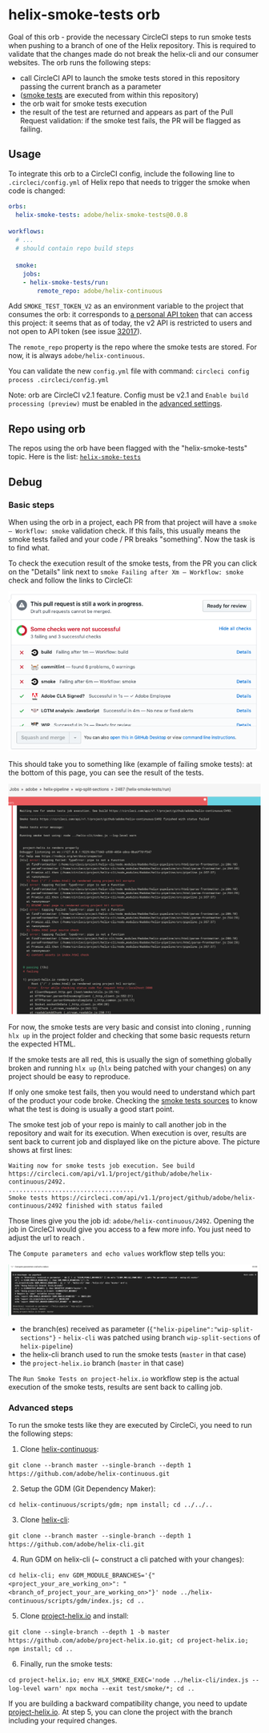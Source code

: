 # helix-smoke-tests orb

Goal of this orb - provide the necessary CircleCI steps to run smoke tests when pushing to a branch of one of the Helix repository. This is required to validate that the changes made do not break the helix-cli and our consumer websites. The orb runs the following steps:

* call CircleCI API to launch the smoke tests stored in this repository passing the current branch as a parameter
* ([smoke tests](../../config.yml) are executed from within this repository)
* the orb wait for smoke tests execution
* the result of the test are returned and appears as part of the Pull Request validation: if the smoke test fails, the PR will be flagged as failing.

## Usage

To integrate this orb to a CircleCI config, include the following line to `.circleci/config.yml` of Helix repo that needs to trigger the smoke when code is changed:

```yml
orbs:
  helix-smoke-tests: adobe/helix-smoke-tests@0.0.8

workflows:
  # ...
  # should contain repo build steps
  
  smoke:
    jobs:
    - helix-smoke-tests/run:
        remote_repo: adobe/helix-continuous
```

Add `SMOKE_TEST_TOKEN_V2` as an environment variable to the project that consumes the orb: it corresponds to [a personal API token](https://circleci.com/account/api) that can access this project: it seems that as of today, the v2 API is restricted to users and not open to API token (see issue [32017](https://discuss.circleci.com/t/api-v2-cannot-be-accessed-with-project-specific-api-token/32017)).

The `remote_repo` property is the repo where the smoke tests are stored. For now, it is always `adobe/helix-continuous`.

You can validate the new `config.yml` file with command: `circleci config process .circleci/config.yml`

Note: orb are CircleCI v2.1 feature. Config must be v2.1 and `Enable build processing (preview)` must be enabled in the [advanced settings](https://circleci.com/gh/adobe/hypermedia-pipeline/edit#advanced-settings).

## Repo using orb

The repos using the orb have been flagged with the "helix-smoke-tests" topic. Here is the list: [`helix-smoke-tests`](https://github.com/topics/helix-smoke-tests)

## Debug

### Basic steps

When using the orb in a project, each PR from that project will have a `smoke — Workflow: smoke` validation check. If this fails, this usually means the smoke tests failed and your code / PR breaks "something". Now the task is to find what.

To check the execution result of the smoke tests, from the PR you can click on the "Details" link next to `smoke Failing after Xm — Workflow: smoke` check and follow the links to CircleCI:

![Failing smoke tests](failing_smoke_tests.png)

This should take you to something like [](https://circleci.com/gh/adobe/helix-pipeline/2487) (example of failing smoke tests): at the bottom of this page, you can see the result of the tests.

![CircleCI side of failing smoke tests](circleci_smoke_tests.png)

For now, the smoke tests are very basic and consist into cloning [](https://github.com/adobe/project-helix.io), running `hlx up` in the project folder and checking that some basic requests return the expected HTML.

If the smoke tests are all red, this is usually the sign of something globally broken and running `hlx up` (`hlx` being patched with your changes) on any project should be easy to reproduce.

If only one smoke test fails, then you would need to understand which part of the product your code broke. Checking the [smoke tests sources](https://github.com/adobe/project-helix.io/tree/master/test/smoke) to know what the test is doing is usually a good start point.

The smoke test job of your repo is mainly to call another job in the [](https://github.com/adobe/helix-continuous) repository and wait for its execution. When execution is over, results are sent back to current job and displayed like on the picture above. The picture shows at first lines:

```text
Waiting now for smoke tests job execution. See build https://circleci.com/api/v1.1/project/github/adobe/helix-continuous/2492.
...................................
Smoke tests https://circleci.com/api/v1.1/project/github/adobe/helix-continuous/2492 finished with status failed
```

Those lines give you the job id: `adobe/helix-continuous/2492`. Opening the job in CircleCI would give you access to a few more info. You just need to adjust the url to reach [](https://circleci.com/gh/adobe/helix-continuous/2492).

The `Compute parameters and echo values` workflow step tells you:

![CircleCI - Compute parameters and echo values step](circleci_incoming_parameters.png)

* the branch(es) received as parameter (`{"helix-pipeline":"wip-split-sections"}` - `helix-cli` was patched using branch `wip-split-sections` of `helix-pipeline`)
* the helix-cli branch used to run the smoke tests (`master` in that case)
* the `project-helix.io` branch (`master` in that case)

The `Run Smoke Tests on project-helix.io` workflow step is the actual execution of the smoke tests, results are sent back to calling job.

### Advanced steps

To run the smoke tests like they are executed by CircleCi, you need to run the following steps:

1. Clone [helix-continuous](https://github.com/adobe/helix-continuous):

`git clone --branch master --single-branch --depth 1 https://github.com/adobe/helix-continuous.git`

2. Setup the GDM (Git Dependency Maker):

`cd helix-continuous/scripts/gdm; npm install; cd ../../..`

3. Clone [helix-cli](https://github.com/adobe/helix-cli): 

`git clone --branch master --single-branch --depth 1 https://github.com/adobe/helix-cli.git`

4. Run GDM on helix-cli (~ construct a cli patched with your changes):

`cd helix-cli; env GDM_MODULE_BRANCHES='{"<project_your_are_working_on>": "<branch_of_project_your_are_working_on>"}' node ../helix-continuous/scripts/gdm/index.js; cd ..`

5. Clone [project-helix.io](https://github.com/adobe/project-helix.io) and install:

`git clone --single-branch --depth 1 -b master https://github.com/adobe/project-helix.io.git; cd project-helix.io; npm install; cd ..`

6. Finally, run the smoke tests:

`cd project-helix.io; env HLX_SMOKE_EXEC='node ../helix-cli/index.js --log-level warn' npx mocha --exit test/smoke/*; cd ..`

If you are building a backward compatibility change, you need to update [project-helix.io](https://github.com/adobe/project-helix.io). At step 5, you can clone the project with the branch including your required changes.